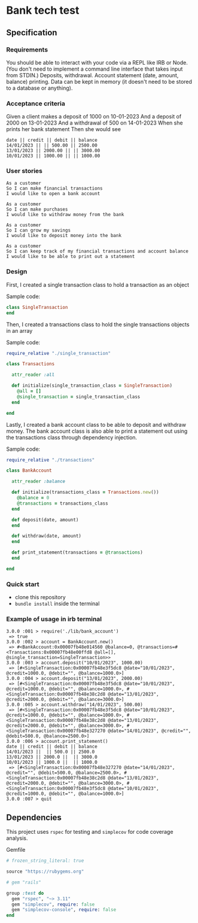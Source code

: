 # Bank tech test

## Specification

### Requirements

You should be able to interact with your code via a REPL like IRB or Node. (You don't need to implement a command line interface that takes input from STDIN.)
Deposits, withdrawal.
Account statement (date, amount, balance) printing.
Data can be kept in memory (it doesn't need to be stored to a database or anything).

### Acceptance criteria

Given a client makes a deposit of 1000 on 10-01-2023
And a deposit of 2000 on 13-01-2023
And a withdrawal of 500 on 14-01-2023
When she prints her bank statement
Then she would see
```
date || credit || debit || balance
14/01/2023 || || 500.00 || 2500.00
13/01/2023 || 2000.00 || || 3000.00
10/01/2023 || 1000.00 || || 1000.00
```
### User stories

```
As a customer
So I can make financial transactions
I would like to open a bank account
```

```
As a customer
So I can make purchases
I would like to withdraw money from the bank 
```

```
As a customer
So I can grow my savings
I would like to deposit money into the bank
```

```
As a customer
So I can keep track of my financial transactions and account balance
I would like to be able to print out a statement
```
### Design

First, I created a single transaction class to hold a transaction as an object

Sample code:
```ruby
class SingleTransaction
end
```

Then, I created a transactions class to hold the single transactions objects in an array

Sample code:
```ruby
require_relative "./single_transaction"

class Transactions

  attr_reader :all

  def initialize(single_transaction_class = SingleTransaction)
    @all = []
    @single_transaction = single_transaction_class
  end

end
```

Lastly, I created a bank account class to be able to deposit and withdraw money.
The bank account class is also able to print a statement out using the transactions class 
through dependency injection.

Sample code:
```ruby
require_relative "./transactions"

class BankAccount

  attr_reader :balance

  def initialize(transactions_class = Transactions.new())
    @balance = 0
    @transactions = transactions_class
  end

  def deposit(date, amount)
  end

  def withdraw(date, amount)
  end

  def print_statement(transactions = @transactions)
  end

end

```


### Quick start

* clone this repository
*  `bundle install` inside the terminal

### Example of usage in irb terminal

```
3.0.0 :001 > require('./lib/bank_account')
 => true 
3.0.0 :002 > account = BankAccount.new()
 => #<BankAccount:0x00007fb48e014560 @balance=0, @transactions=#<Transactions:0x00007fb48e00ffd8 @all=[], @single_transaction=SingleTransaction>> 
3.0.0 :003 > account.deposit("10/01/2023", 1000.00)
 => [#<SingleTransaction:0x00007fb48e3f5dc8 @date="10/01/2023", @credit=1000.0, @debit="", @balance=1000.0>] 
3.0.0 :004 > account.deposit("13/01/2023", 2000.00)
 => [#<SingleTransaction:0x00007fb48e3f5dc8 @date="10/01/2023", @credit=1000.0, @debit="", @balance=1000.0>, #<SingleTransaction:0x00007fb48e38c2d8 @date="13/01/2023", @credit=2000.0, @debit="", @balance=3000.0>] 
3.0.0 :005 > account.withdraw("14/01/2023", 500.00)
 => [#<SingleTransaction:0x00007fb48e3f5dc8 @date="10/01/2023", @credit=1000.0, @debit="", @balance=1000.0>, #<SingleTransaction:0x00007fb48e38c2d8 @date="13/01/2023", @credit=2000.0, @debit="", @balance=3000.0>, #<SingleTransaction:0x00007fb48e327270 @date="14/01/2023", @credit="", @debit=500.0, @balance=2500.0>] 
3.0.0 :006 > account.print_statement()
date || credit || debit || balance
14/01/2023 ||  || 500.0 || 2500.0
13/01/2023 || 2000.0 ||  || 3000.0
10/01/2023 || 1000.0 ||  || 1000.0
 => [#<SingleTransaction:0x00007fb48e327270 @date="14/01/2023", @credit="", @debit=500.0, @balance=2500.0>, #<SingleTransaction:0x00007fb48e38c2d8 @date="13/01/2023", @credit=2000.0, @debit="", @balance=3000.0>, #<SingleTransaction:0x00007fb48e3f5dc8 @date="10/01/2023", @credit=1000.0, @debit="", @balance=1000.0>] 
3.0.0 :007 > quit
```


## Dependencies

This project uses `rspec` for testing and `simplecov` for code coverage analysis.

Gemfile
```ruby
# frozen_string_literal: true

source "https://rubygems.org"

# gem "rails"

group :test do
  gem "rspec", "~> 3.11"
  gem "simplecov", require: false
  gem "simplecov-console", require: false
end
```

